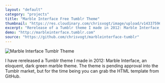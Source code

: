 ```yaml
---
layout: "default"
category: "projects"
title: "Marble Interface Free Tumblr Theme"
thumbnail: "https://res.cloudinary.com/chrisvogt/image/upload/v1433759656/chrisvogt-me/thumb/marble-interface.png"
excerpt: "Rerelease of a Tumblr theme I made in 2012: Marble Interface, an eloquent, dark green marble theme. The theme is pending approval into the Tumblr market, but for the time being you can grab the HTML template from GitHub."
demo: "http://marbleinterface.tumblr.com"
source: "https://github.com/chrisvogt/marbleinterface-tumblr"
---
```


<div class="col-xs-12 col-md-4 pull-right">
  <img src="https://i.imgur.com/GgxhP5s.gif" class="img img-responsive" alt="Marble Interface Tumblr Theme">
</div>

I have rereleased a Tumblr theme I made in 2012: Marble Interface, an eloquent, dark green marble theme. The theme is pending approval into the Tumblr market, but for the time being you can grab the HTML template from GitHub.
